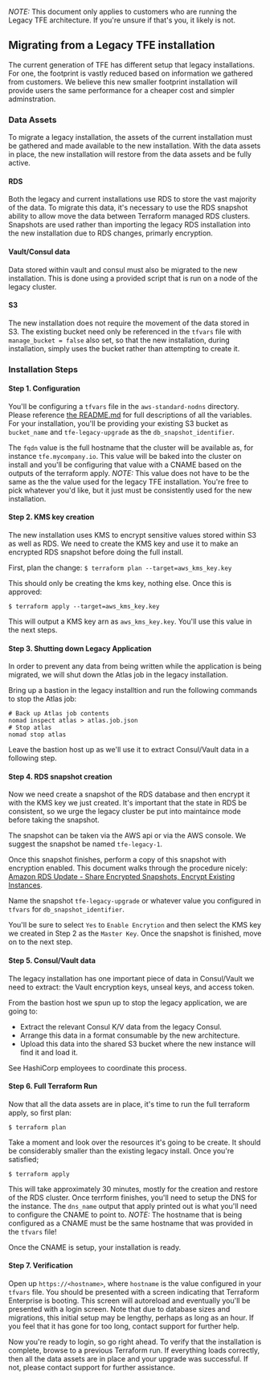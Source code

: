 *NOTE:* This document only applies to customers who are running the Legacy TFE
architecture. If you're unsure if that's you, it likely is not.

## Migrating from a Legacy TFE installation

The current generation of TFE has different setup that legacy installations.
For one, the footprint is vastly reduced based on information we gathered from
customers. We believe this new smaller footprint installation will provide
users the same performance for a cheaper cost and simpler adminstration.

### Data Assets

To migrate a legacy installation, the assets of the current installation must
be gathered and made available to the new installation. With the data assets in
place, the new installation will restore from the data assets and be fully
active.

#### RDS

Both the legacy and current installations use RDS to store the vast majority of
the data. To migrate this data, it's necessary to use the RDS snapshot ability
to allow move the data between Terraform managed RDS clusters. Snapshots are
used rather than importing the legacy RDS installation into the new
installation due to RDS changes, primarly encryption.

#### Vault/Consul data

Data stored within vault and consul must also be migrated to the new
installation. This is done using a provided script that is run on a node of the
legacy cluster.

#### S3

The new installation does not require the movement of the data stored in S3.
The existing bucket need only be referenced in the `tfvars` file with
`manage_bucket = false` also set, so that the new installation, during
installation, simply uses the bucket rather than attempting to create it.

### Installation Steps

#### Step 1. Configuration

You'll be configuring a `tfvars` file in the `aws-standard-nodns` directory.
Please reference [the README.md](../aws-standard-nodns/README.md) for full
descriptions of all the variables. For your installation, you'll be providing
your existing S3 bucket as `bucket_name` and `tfe-legacy-upgrade` as the
`db_snapshot_identifier`.

The `fqdn` value is the full hostname that the cluster will be available as, for
instance `tfe.mycompany.io`. This value will be baked into the cluster on install
and you'll be configuring that value with a CNAME based on the outputs of the
terraform apply. *NOTE:* This value does not have to be the same as the the
value used for the legacy TFE installation. You're free to pick whatever you'd
like, but it just must be consistently used for the new installation.

#### Step 2. KMS key creation

The new installation uses KMS to encrypt sensitive values stored within S3 as
well as RDS. We need to create the KMS key and use it to make an encrypted RDS
snapshot before doing the full install.

First, plan the change: `$ terraform plan --target=aws_kms_key.key`

This should only be creating the kms key, nothing else. Once this is approved:

`$ terraform apply --target=aws_kms_key.key`

This will output a KMS key arn as `aws_kms_key.key`. You'll use this value in
the next steps.

#### Step 3. Shutting down Legacy Application

In order to prevent any data from being written while the application is being
migrated, we will shut down the Atlas job in the legacy installation.

Bring up a bastion in the legacy installtion and run the following commands to
stop the Atlas job:

```
# Back up Atlas job contents
nomad inspect atlas > atlas.job.json
# Stop atlas
nomad stop atlas
```

Leave the bastion host up as we'll use it to extract Consul/Vault data in a
following step.

#### Step 4. RDS snapshot creation

Now we need create a snapshot of the RDS database and then encrypt it with the
KMS key we just created. It's important that the state in RDS be consistent, so
we urge the legacy cluster be put into maintaince mode before taking the
snapshot.

The snapshot can be taken via the AWS api or via the AWS console. We suggest
the snapshot be named `tfe-legacy-1`.

Once this snapshot finishes, perform a copy of this snapshot with encryption
enabled. This document walks through the procedure nicely: [Amazon RDS Update - Share Encrypted Snapshots, Encrypt Existing Instances](https://aws.amazon.com/blogs/aws/amazon-rds-update-share-encrypted-snapshots-encrypt-existing-instances/).

Name the snapshot `tfe-legacy-upgrade` or whatever value you configured in `tfvars` for `db_snapshot_identifier`.

You'll be sure to select `Yes` to `Enable Encrytion` and then select the KMS
 key we created in Step 2 as the `Master Key`. Once the snapshot is finished,
 move on to the next step.

#### Step 5. Consul/Vault data

The legacy installation has one important piece of data in Consul/Vault we need
to extract: the Vault encryption keys, unseal keys, and access token.

From the bastion host we spun up to stop the legacy application, we are going to:

 * Extract the relevant Consul K/V data from the legacy Consul.
 * Arrange this data in a format consumable by the new architecture.
 * Upload this data into the shared S3 bucket where the new instance will find
   it and load it.

See HashiCorp employees to coordinate this process.

#### Step 6. Full Terraform Run

Now that all the data assets are in place, it's time to run the full terraform
apply, so first plan:

`$ terraform plan`

Take a moment and look over the resources it's going to be create. It should be
considerably smaller than the existing legacy install. Once you're satisfied;

`$ terraform apply`

This will take approximately 30 minutes, mostly for the creation and restore of
the RDS cluster. Once terrform finishes, you'll need to setup the DNS for the
instance. The `dns_name` output that apply printed out is what you'll need to
configure the CNAME to point to. *NOTE:* The hostname that is being configured
as a CNAME must be the same hostname that was provided in the `tfvars` file!

Once the CNAME is setup, your installation is ready.

#### Step 7. Verification

Open up `https://<hostname>`, where `hostname` is the value configured in your
`tfvars` file. You should be presented with a screen indicating that Terraform
Enterprise is booting. This screen will autoreload and eventually you'll be
presented with a login screen. Note that due to database sizes and migrations,
this initial setup may be lengthy, perhaps as long as an hour. If you feel that
it has gone for too long, contact support for further help.

Now you're ready to login, so go right ahead. To verify that the installation
is complete, browse to a previous Terraform run. If everything loads correctly,
then all the data assets are in place and your upgrade was successful. If not,
please contact support for further assistance.
